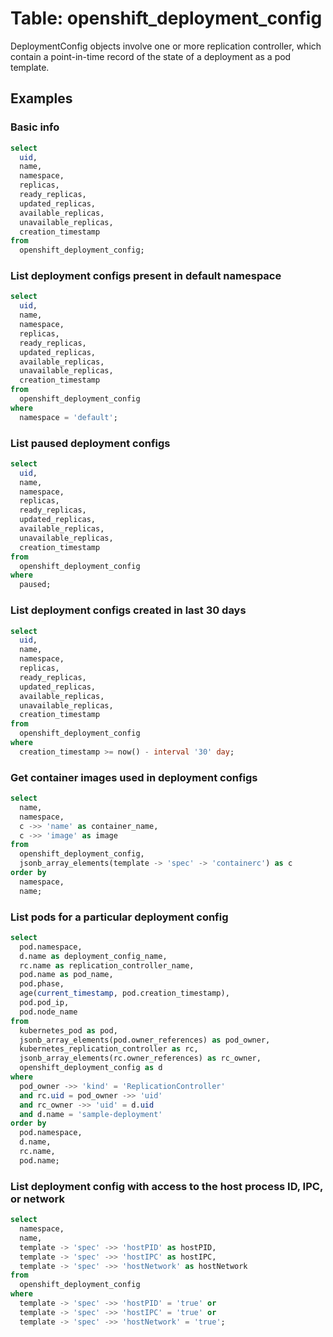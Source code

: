 # Table: openshift_deployment_config

DeploymentConfig objects involve one or more replication controller, which contain a point-in-time record of the state of a deployment as a pod template.

## Examples

### Basic info

```sql
select
  uid,
  name,
  namespace,
  replicas,
  ready_replicas,
  updated_replicas,
  available_replicas,
  unavailable_replicas,
  creation_timestamp
from
  openshift_deployment_config;
```

### List deployment configs present in default namespace

```sql
select
  uid,
  name,
  namespace,
  replicas,
  ready_replicas,
  updated_replicas,
  available_replicas,
  unavailable_replicas,
  creation_timestamp
from
  openshift_deployment_config
where
  namespace = 'default';
```

### List paused deployment configs

```sql
select
  uid,
  name,
  namespace,
  replicas,
  ready_replicas,
  updated_replicas,
  available_replicas,
  unavailable_replicas,
  creation_timestamp
from
  openshift_deployment_config
where
  paused;
```

### List deployment configs created in last 30 days

```sql
select
  uid,
  name,
  namespace,
  replicas,
  ready_replicas,
  updated_replicas,
  available_replicas,
  unavailable_replicas,
  creation_timestamp
from
  openshift_deployment_config
where
  creation_timestamp >= now() - interval '30' day;
```

### Get container images used in deployment configs

```sql
select
  name,
  namespace,
  c ->> 'name' as container_name,
  c ->> 'image' as image
from
  openshift_deployment_config,
  jsonb_array_elements(template -> 'spec' -> 'containerc') as c
order by
  namespace,
  name;
```

### List pods for a particular deployment config

```sql
select
  pod.namespace,
  d.name as deployment_config_name,
  rc.name as replication_controller_name,
  pod.name as pod_name,
  pod.phase,
  age(current_timestamp, pod.creation_timestamp),
  pod.pod_ip,
  pod.node_name
from
  kubernetes_pod as pod,
  jsonb_array_elements(pod.owner_references) as pod_owner,
  kubernetes_replication_controller as rc,
  jsonb_array_elements(rc.owner_references) as rc_owner,
  openshift_deployment_config as d
where
  pod_owner ->> 'kind' = 'ReplicationController'
  and rc.uid = pod_owner ->> 'uid'
  and rc_owner ->> 'uid' = d.uid
  and d.name = 'sample-deployment'
order by
  pod.namespace,
  d.name,
  rc.name,
  pod.name;
```

### List deployment config with access to the host process ID, IPC, or network

```sql
select
  namespace,
  name,
  template -> 'spec' ->> 'hostPID' as hostPID,
  template -> 'spec' ->> 'hostIPC' as hostIPC,
  template -> 'spec' ->> 'hostNetwork' as hostNetwork
from
  openshift_deployment_config
where
  template -> 'spec' ->> 'hostPID' = 'true' or
  template -> 'spec' ->> 'hostIPC' = 'true' or
  template -> 'spec' ->> 'hostNetwork' = 'true';
```